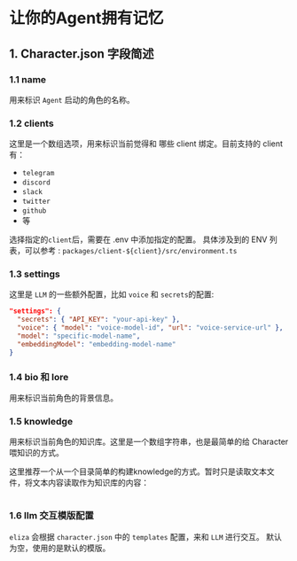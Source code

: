 # 让你的Agent拥有记忆

## 1. Character.json 字段简述

### 1.1 name

用来标识 `Agent` 启动的角色的名称。

### 1.2 clients

这里是一个数组选项，用来标识当前觉得和 哪些 client 绑定。目前支持的 client 有：

- `telegram`
- `discord`
- `slack`
- `twitter`
- `github`
- 等

选择指定的`client`后，需要在 .env 中添加指定的配置。
具体涉及到的 ENV 列表，可以参考 : `packages/client-${client}/src/environment.ts`

### 1.3 settings

这里是 `LLM` 的一些额外配置，比如 `voice` 和 `secrets`的配置:

```json
"settings": {
  "secrets": { "API_KEY": "your-api-key" },
  "voice": { "model": "voice-model-id", "url": "voice-service-url" },
  "model": "specific-model-name",
  "embeddingModel": "embedding-model-name"
}
```

### 1.4 bio 和 lore

用来标识当前角色的背景信息。

### 1.5 knowledge

用来标识当前角色的知识库。这里是一个数组字符串，也是最简单的给 Character 喂知识的方式。

这里推荐一个从一个目录简单的构建knowledge的方式。暂时只是读取文本文件，将文本内容读取作为知识库的内容：

```javascript

```

### 1.6 llm 交互模版配置

`eliza` 会根据 `character.json` 中的 `templates` 配置，来和 `LLM` 进行交互。
默认为空，使用的是默认的模版。

